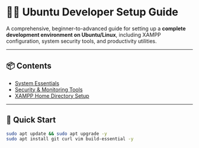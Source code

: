 # 🧑‍💻 Ubuntu Developer Setup Guide

A comprehensive, beginner-to-advanced guide for setting up a **complete development environment on Ubuntu/Linux**, including XAMPP configuration, system security tools, and productivity utilities.

---

## 📦 Contents
- [System Essentials](setup/Important-Commands.md)
- [Security & Monitoring Tools](setup/security-tools.md)
- [XAMPP Home Directory Setup](setup/xampp-home-setup.md)

---

## 🚀 Quick Start

```bash
sudo apt update && sudo apt upgrade -y
sudo apt install git curl vim build-essential -y
